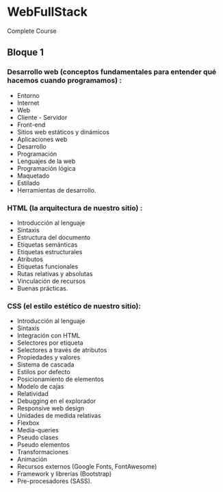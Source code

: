# WebFullStack
Complete Course
## Bloque 1
### Desarrollo web (conceptos fundamentales para entender qué hacemos cuando programamos) : 
- Entorno
- Internet
- Web
- Cliente - Servidor
- Front-end
- Sitios web estáticos y dinámicos
- Aplicaciones web
- Desarrollo
- Programación
- Lenguajes de la web
- Programación lógica
- Maquetado
- Estilado
- Herramientas de desarrollo.
### HTML (la arquitectura de nuestro sitio) : 
- Introducción al lenguaje
- Sintaxis
- Estructura del documento
- Etiquetas semánticas
- Etiquetas estructurales
- Atributos
- Etiquetas funcionales
- Rutas relativas y absolutas
- Vinculación de recursos
- Buenas prácticas.
### CSS (el estilo estético de nuestro sitio): 
- Introducción al lenguaje
- Sintaxis
- Integración con HTML
- Selectores por etiqueta
- Selectores a través de atributos
- Propiedades y valores
- Sistema de cascada
- Estilos por defecto
- Posicionamiento de elementos
- Modelo de cajas
- Relatividad
- Debugging en el explorador
- Responsive web design
- Unidades de medida relativas
- Flexbox
- Media-queries
- Pseudo clases
- Pseudo elementos
- Transformaciones
- Animación
- Recursos externos (Google Fonts, FontAwesome)
- Framework y librerías (Bootstrap)
- Pre-procesadores (SASS).
